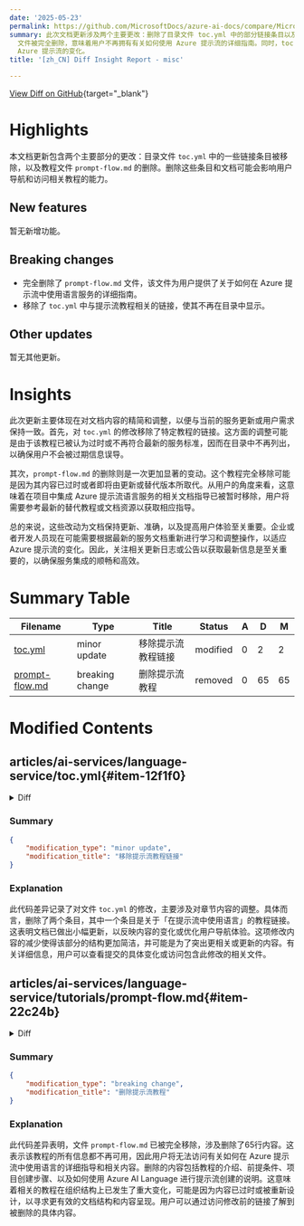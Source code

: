 ```yaml
---
date: '2025-05-23'
permalink: https://github.com/MicrosoftDocs/azure-ai-docs/compare/MicrosoftDocs:aedda49...MicrosoftDocs:2512fb2
summary: 此次文档更新涉及两个主要更改：删除了目录文件 toc.yml 中的部分链接条目以及删除了教程文件 prompt-flow.md。这些更改可能会影响用户的导航能力以及访问相关教程的方式。文档更新没有新增功能，但包含了对内容的修订和精简。具体而言，prompt-flow.md
  文件被完全删除，意味着用户不再拥有有关如何使用 Azure 提示流的详细指南。同时，toc.yml 中与提示流教程相关的链接被移除，确保用户不会接触到过时的信息。总体来看，这些改动旨在提高文档的准确性和用户体验，用户需留意最新的服务更新以适应
  Azure 提示流的变化。
title: '[zh_CN] Diff Insight Report - misc'

---
```


[View Diff on GitHub](https://github.com/MicrosoftDocs/azure-ai-docs/compare/MicrosoftDocs:aedda49...MicrosoftDocs:2512fb2){target="_blank"}

# Highlights
本文档更新包含两个主要部分的更改：目录文件 `toc.yml` 中的一些链接条目被移除，以及教程文件 `prompt-flow.md` 的删除。删除这些条目和文档可能会影响用户导航和访问相关教程的能力。

## New features
暂无新增功能。

## Breaking changes
- 完全删除了 `prompt-flow.md` 文件，该文件为用户提供了关于如何在 Azure 提示流中使用语言服务的详细指南。
- 移除了 `toc.yml` 中与提示流教程相关的链接，使其不再在目录中显示。

## Other updates
暂无其他更新。

# Insights
此次更新主要体现在对文档内容的精简和调整，以便与当前的服务更新或用户需求保持一致。首先，对 `toc.yml` 的修改移除了特定教程的链接。这方面的调整可能是由于该教程已被认为过时或不再符合最新的服务标准，因而在目录中不再列出，以确保用户不会被过期信息误导。

其次，`prompt-flow.md` 的删除则是一次更加显著的变动。这个教程完全移除可能是因为其内容已过时或者即将由更新或替代版本所取代。从用户的角度来看，这意味着在项目中集成 Azure 提示流语言服务的相关文档指导已被暂时移除，用户将需要参考最新的替代教程或文档资源以获取相应指导。

总的来说，这些改动为文档保持更新、准确，以及提高用户体验至关重要。企业或者开发人员现在可能需要根据最新的服务文档重新进行学习和调整操作，以适应 Azure 提示流的变化。因此，关注相关更新日志或公告以获取最新信息是至关重要的，以确保服务集成的顺畅和高效。

# Summary Table
|  Filename  | Type |    Title    | Status | A  | D  | M  |
|------------|------|-------------|--------|----|----|----|
| [toc.yml](#item-12f1f0) | minor update | 移除提示流教程链接 | modified | 0 | 2 | 2 | 
| [prompt-flow.md](#item-22c24b) | breaking change | 删除提示流教程 | removed | 0 | 65 | 65 | 


# Modified Contents
## articles/ai-services/language-service/toc.yml{#item-12f1f0}

<details>
<summary>Diff</summary>
````diff
@@ -713,8 +713,6 @@ items:
     href: tutorials/use-kubernetes-service.md
   - name: Use language in power automate flows
     href: tutorials/power-automate.md
-  - name: Use language in prompt flow
-    href: tutorials/prompt-flow.md
   - name: Native document support
     items:
     - name: Native documents for language processing
````
</details>

### Summary

```json
{
    "modification_type": "minor update",
    "modification_title": "移除提示流教程链接"
}
```

### Explanation
此代码差异记录了对文件 `toc.yml` 的修改，主要涉及对章节内容的调整。具体而言，删除了两个条目，其中一个条目是关于「在提示流中使用语言」的教程链接。这表明文档已做出小幅更新，以反映内容的变化或优化用户导航体验。这项修改内容的减少使得该部分的结构更加简洁，并可能是为了突出更相关或更新的内容。有关详细信息，用户可以查看提交的具体变化或访问包含此修改的相关文件。

## articles/ai-services/language-service/tutorials/prompt-flow.md{#item-22c24b}

<details>
<summary>Diff</summary>
````diff
@@ -1,65 +0,0 @@
----
-title: Use Language in Azure prompt flow
-description: Learn how to use Azure AI Language in prompt flow.
-author: jboback
-ms.author: jboback
-ms.service: azure-ai-language
-ms.topic: how-to
-ms.date: 01/31/2025
----
-
-# Use Language in Azure prompt flow
-
-> [!IMPORTANT]
-> Some of the features described in this article might only be available in preview. This preview is provided without a service-level agreement, and we don't recommend it for production workloads. Certain features might not be supported or might have constrained capabilities. For more information, see [Supplemental Terms of Use for Microsoft Azure Previews](https://azure.microsoft.com/support/legal/preview-supplemental-terms/).
-
-[Prompt flow in Azure AI Foundry portal](../../../ai-foundry/how-to/prompt-flow.md) is a development tool designed to streamline the entire development cycle of AI applications powered by Large Language Models (LLMs). You can explore and quickly start to use and fine-tune various natural language processing capabilities from Azure AI Language, reducing your time to value and deploying solutions with reliable evaluation.
-
-This tutorial teaches you how to use Language in prompt flow utilizing [Azure AI Foundry](https://ai.azure.com).                            
-
-## Prerequisites
-
-- An Azure subscription - <a href="https://azure.microsoft.com/free/cognitive-services" target="_blank">Create one for free</a>.
-
-- Your subscription needs to be below your [quota limit](../../../ai-foundry/how-to/quota.md) to deploy a new flow in this tutorial.
-
-## Create a project in Azure AI Foundry portal
-
-Your project is used to organize your work and save state. 
-
-[!INCLUDE [Create project](../../../ai-foundry/includes/create-hub-project.md)]
-
-## Using Azure AI Language via the prompt flow gallery
-
-You can create an Azure AI Language flow by either cloning the samples available in the gallery or creating a flow from scratch. If you already have flow files in local or file share, you can also import the files to create a flow. For the purposes of this tutorial we'll be using the prebuilt **Analyze Conversations** flow.
-
-To create a prompt flow from the gallery in [Azure AI Foundry portal](https://ai.azure.com/):
-
-1. Sign in to Azure AI Foundry and select your project.
-
-1. From the collapsible left menu, select Prompt flow.
-
-1. Select + Create.
-
-1. Find the **Analyze Conversations** tile in the gallery and select *Clone*.
-
-1. In the right sidebar, name the folder and click the **Clone** button.
-
-1. After the process is complete, you'll be taken to the prompt flow wizard. Click **Start Compute Session** in the upper right hand corner to begin. The various parts of the wizard are out lined below:
-
-    :::image type="content" source="../media/prompt-flow/prompt-flow-wizard.png" alt-text="Screenshot of the prompt flow wizard page with each part of the tool numbered." lightbox="../media/prompt-flow/prompt-flow-wizard.png":::
-
-    1. A graph view of your flow.
-    1. Files in your flow. Click the arrow to expand this section.
-    1. Azure AI Language tools in the "More tools" dropdown menu, which you can add capabilities that you need for your flow. There are more tools that you can add from LLM, Prompt, and Python menu. This menu is only accessible after the compute session has started.
-    1. Configure your output.
-    1. Configure steps (or tools) in the flow.
-    1. Run, evaluate, and deploy your flow.
-
-1. Once you've configured everything to your liking, press the run button in the upper right hand corner.
-
-## Related content
-
-* [Azure AI Language homepage](https://aka.ms/azure-language)
-* [Azure AI Language product demo videos](https://aka.ms/language-videos)
-* [Explore Azure AI Language in Azure AI Foundry portal](https://aka.ms/AzureAiLanguage)
````
</details>

### Summary

```json
{
    "modification_type": "breaking change",
    "modification_title": "删除提示流教程"
}
```

### Explanation
此代码差异表明，文件 `prompt-flow.md` 已被完全移除，涉及删除了65行内容。这表示该教程的所有信息都不再可用，因此用户将无法访问有关如何在 Azure 提示流中使用语言的详细指导和相关内容。删除的内容包括教程的介绍、前提条件、项目创建步骤、以及如何使用 Azure AI Language 进行提示流创建的说明。这意味着相关的教程在组织结构上已发生了重大变化，可能是因为内容已过时或被重新设计，以寻求更有效的文档结构和内容呈现。用户可以通过访问修改前的链接了解到被删除的具体内容。


